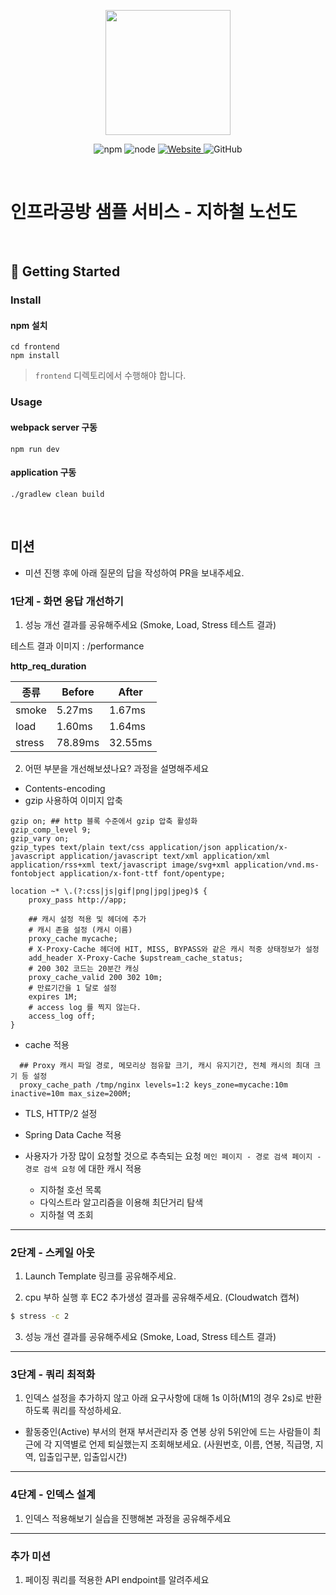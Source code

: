 <p align="center">
    <img width="200px;" src="https://raw.githubusercontent.com/woowacourse/atdd-subway-admin-frontend/master/images/main_logo.png"/>
</p>
<p align="center">
  <img alt="npm" src="https://img.shields.io/badge/npm-%3E%3D%205.5.0-blue">
  <img alt="node" src="https://img.shields.io/badge/node-%3E%3D%209.3.0-blue">
  <a href="https://edu.nextstep.camp/c/R89PYi5H" alt="nextstep atdd">
    <img alt="Website" src="https://img.shields.io/website?url=https%3A%2F%2Fedu.nextstep.camp%2Fc%2FR89PYi5H">
  </a>
  <img alt="GitHub" src="https://img.shields.io/github/license/next-step/atdd-subway-service">
</p>

<br>

# 인프라공방 샘플 서비스 - 지하철 노선도

<br>

## 🚀 Getting Started

### Install
#### npm 설치
```
cd frontend
npm install
```
> `frontend` 디렉토리에서 수행해야 합니다.

### Usage
#### webpack server 구동
```
npm run dev
```
#### application 구동
```
./gradlew clean build
```
<br>

## 미션

* 미션 진행 후에 아래 질문의 답을 작성하여 PR을 보내주세요.


### 1단계 - 화면 응답 개선하기

1. 성능 개선 결과를 공유해주세요 (Smoke, Load, Stress 테스트 결과)

테스트 결과 이미지 : /performance

**http_req_duration**

| 종류     | Before  | After   |
|--------|---------|---------|
| smoke  | 5.27ms  | 1.67ms  |
| load   | 1.60ms  | 1.64ms  |
| stress | 78.89ms | 32.55ms |


2. 어떤 부분을 개선해보셨나요? 과정을 설명해주세요

- Contents-encoding
- gzip 사용하여 이미지 압축

```text
gzip on; ## http 블록 수준에서 gzip 압축 활성화
gzip_comp_level 9;
gzip_vary on;
gzip_types text/plain text/css application/json application/x-javascript application/javascript text/xml application/xml application/rss+xml text/javascript image/svg+xml application/vnd.ms-fontobject application/x-font-ttf font/opentype;
```

```text
location ~* \.(?:css|js|gif|png|jpg|jpeg)$ {
    proxy_pass http://app;
    
    ## 캐시 설정 적용 및 헤더에 추가
    # 캐시 존을 설정 (캐시 이름)
    proxy_cache mycache;
    # X-Proxy-Cache 헤더에 HIT, MISS, BYPASS와 같은 캐시 적중 상태정보가 설정
    add_header X-Proxy-Cache $upstream_cache_status;
    # 200 302 코드는 20분간 캐싱
    proxy_cache_valid 200 302 10m;
    # 만료기간을 1 달로 설정
    expires 1M;
    # access log 를 찍지 않는다.
    access_log off;
}
```

- cache 적용

```text
  ## Proxy 캐시 파일 경로, 메모리상 점유할 크기, 캐시 유지기간, 전체 캐시의 최대 크기 등 설정
  proxy_cache_path /tmp/nginx levels=1:2 keys_zone=mycache:10m inactive=10m max_size=200M;
```   

- TLS, HTTP/2 설정

- Spring Data Cache 적용
- 사용자가 가장 많이 요청할 것으로 추측되는 요청 `메인 페이지 - 경로 검색 페이지 - 경로 검색 요청` 에 대한 캐시 적용
  - 지하철 호선 목록
  - 다익스트라 알고리즘을 이용해 최단거리 탐색
  - 지하철 역 조회


---

### 2단계 - 스케일 아웃

1. Launch Template 링크를 공유해주세요.

2. cpu 부하 실행 후 EC2 추가생성 결과를 공유해주세요. (Cloudwatch 캡쳐)

```sh
$ stress -c 2
```

3. 성능 개선 결과를 공유해주세요 (Smoke, Load, Stress 테스트 결과)

---

### 3단계 - 쿼리 최적화

1. 인덱스 설정을 추가하지 않고 아래 요구사항에 대해 1s 이하(M1의 경우 2s)로 반환하도록 쿼리를 작성하세요.

- 활동중인(Active) 부서의 현재 부서관리자 중 연봉 상위 5위안에 드는 사람들이 최근에 각 지역별로 언제 퇴실했는지 조회해보세요. (사원번호, 이름, 연봉, 직급명, 지역, 입출입구분, 입출입시간)

---

### 4단계 - 인덱스 설계

1. 인덱스 적용해보기 실습을 진행해본 과정을 공유해주세요

---

### 추가 미션

1. 페이징 쿼리를 적용한 API endpoint를 알려주세요
